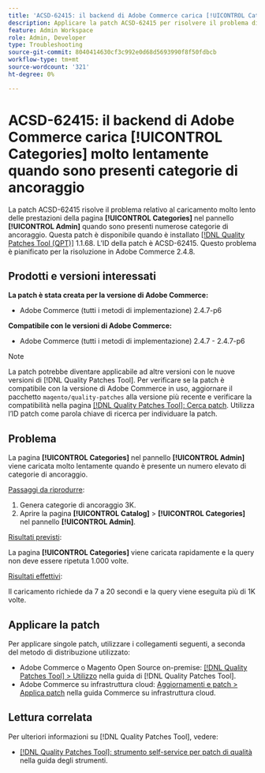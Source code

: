 ```yaml
---
title: 'ACSD-62415: il backend di Adobe Commerce carica [!UICONTROL Categories] molto lentamente'
description: Applicare la patch ACSD-62415 per risolvere il problema di Adobe Commerce, in cui le prestazioni della pagina [!UICONTROL Categories] nel pannello [!UICONTROL Admin] vengono caricate molto lentamente quando è presente un numero elevato di categorie di ancoraggio.
feature: Admin Workspace
role: Admin, Developer
type: Troubleshooting
source-git-commit: 8040414630cf3c992e0d68d5693990f8f50fdbcb
workflow-type: tm+mt
source-wordcount: '321'
ht-degree: 0%

---
```



# ACSD-62415: il backend di Adobe Commerce carica **[!UICONTROL Categories]** molto lentamente quando sono presenti categorie di ancoraggio

La patch ACSD-62415 risolve il problema relativo al caricamento molto lento delle prestazioni della pagina **[!UICONTROL Categories]** nel pannello **[!UICONTROL Admin]** quando sono presenti numerose categorie di ancoraggio. Questa patch è disponibile quando è installato [[!DNL Quality Patches Tool (QPT)]](/help/tools/quality-patches-tool/quality-patches-tool-to-self-serve-quality-patches.md) 1.1.68. L’ID della patch è ACSD-62415. Questo problema è pianificato per la risoluzione in Adobe Commerce 2.4.8.

## Prodotti e versioni interessati

**La patch è stata creata per la versione di Adobe Commerce:**

* Adobe Commerce (tutti i metodi di implementazione) 2.4.7-p6

**Compatibile con le versioni di Adobe Commerce:**

* Adobe Commerce (tutti i metodi di implementazione) 2.4.7 - 2.4.7-p6

>[!NOTE]
>
>La patch potrebbe diventare applicabile ad altre versioni con le nuove versioni di [!DNL Quality Patches Tool]. Per verificare se la patch è compatibile con la versione di Adobe Commerce in uso, aggiornare il pacchetto `magento/quality-patches` alla versione più recente e verificare la compatibilità nella pagina [[!DNL Quality Patches Tool]: Cerca patch](https://experienceleague.adobe.com/tools/commerce-quality-patches/index.html?lang=it). Utilizza l’ID patch come parola chiave di ricerca per individuare la patch.

## Problema

La pagina **[!UICONTROL Categories]** nel pannello **[!UICONTROL Admin]** viene caricata molto lentamente quando è presente un numero elevato di categorie di ancoraggio.

<u>Passaggi da riprodurre</u>:

1. Genera categorie di ancoraggio 3K.
1. Aprire la pagina **[!UICONTROL Catalog]** > **[!UICONTROL Categories]** nel pannello **[!UICONTROL Admin]**.

<u>Risultati previsti</u>:

La pagina **[!UICONTROL Categories]** viene caricata rapidamente e la query non deve essere ripetuta 1.000 volte.

<u>Risultati effettivi</u>:

Il caricamento richiede da 7 a 20 secondi e la query viene eseguita più di 1K volte.

## Applicare la patch

Per applicare singole patch, utilizzare i collegamenti seguenti, a seconda del metodo di distribuzione utilizzato:

* Adobe Commerce o Magento Open Source on-premise: [[!DNL Quality Patches Tool] > Utilizzo](/help/tools/quality-patches-tool/usage.md) nella guida di [!DNL Quality Patches Tool].
* Adobe Commerce su infrastruttura cloud: [Aggiornamenti e patch > Applica patch](https://experienceleague.adobe.com/docs/commerce-cloud-service/user-guide/develop/upgrade/apply-patches.html?lang=it) nella guida Commerce su infrastruttura cloud.

## Lettura correlata

Per ulteriori informazioni su [!DNL Quality Patches Tool], vedere:

* [[!DNL Quality Patches Tool]: strumento self-service per patch di qualità](/help/tools/quality-patches-tool/quality-patches-tool-to-self-serve-quality-patches.md) nella guida degli strumenti.
